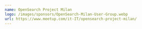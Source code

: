 ```yaml
---
name: OpenSearch Project Milan
logo: /images/sponsors/OpenSearch-Milan-User-Group.webp
url: https://www.meetup.com/it-IT/opensearch-project-milan/
---
```

